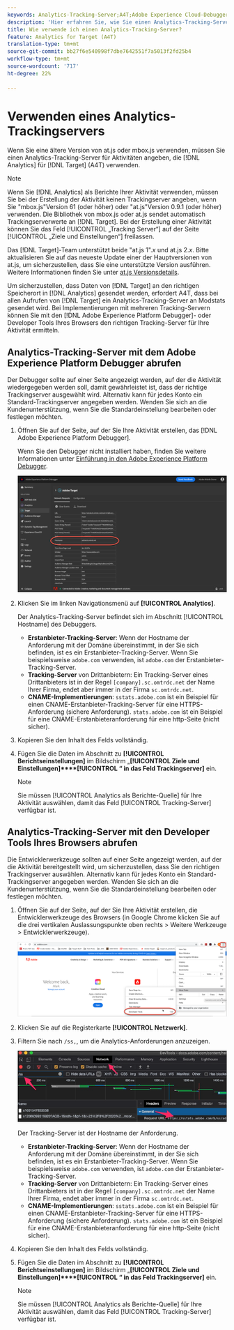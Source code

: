 ```yaml
---
keywords: Analytics-Tracking-Server;A4T;Adobe Experience Cloud-Debugger;Adobe Experience Platform-Debugger;Berichte-Quelle;Entwicklerwerkzeuge
description: 'Hier erfahren Sie, wie Sie einen Analytics-Tracking-Server für Aktivitäten angeben, die Analytics für die Zielgruppe (A4T) verwenden, wenn Sie eine ältere Version von at.js oder mbox.js verwenden. '
title: Wie verwende ich einen Analytics-Tracking-Server?
feature: Analytics for Target (A4T)
translation-type: tm+mt
source-git-commit: bb27f6e540998f7dbe7642551f7a5013f2fd25b4
workflow-type: tm+mt
source-wordcount: '717'
ht-degree: 22%

---
```



# Verwenden eines Analytics-Trackingservers

Wenn Sie eine ältere Version von at.js oder mbox.js verwenden, müssen Sie einen Analytics-Tracking-Server für Aktivitäten angeben, die [!DNL Analytics] für [!DNL Target] (A4T) verwenden.

>[!NOTE]
>
>Wenn Sie [!DNL Analytics] als Berichte Ihrer Aktivität verwenden, müssen Sie bei der Erstellung der Aktivität keinen Trackingserver angeben, wenn Sie &quot;mbox.js&quot;Version 61 (oder höher) oder &quot;at.js&quot;Version 0.9.1 (oder höher) verwenden. Die Bibliothek von mbox.js oder at.js sendet automatisch Trackingserverwerte an [!DNL Target]. Bei der Erstellung einer Aktivität können Sie das Feld [!UICONTROL „Tracking Server“] auf der Seite [!UICONTROL „Ziele und Einstellungen“] freilassen.
>
>Das [!DNL Target]-Team unterstützt beide &quot;at.js 1&quot;.*x* und at.js 2.*x*. Bitte aktualisieren Sie auf das neueste Update einer der Hauptversionen von at.js, um sicherzustellen, dass Sie eine unterstützte Version ausführen. Weitere Informationen finden Sie unter [at.js Versionsdetails](/help/c-implementing-target/c-implementing-target-for-client-side-web/target-atjs-versions.md).

Um sicherzustellen, dass Daten von [!DNL Target] an den richtigen Speicherort in [!DNL Analytics] gesendet werden, erfordert A4T, dass bei allen Aufrufen von [!DNL Target] ein Analytics-Tracking-Server an Modstats gesendet wird. Bei Implementierungen mit mehreren Tracking-Servern können Sie mit den [!DNL Adobe Experience Platform Debugger]- oder Developer Tools Ihres Browsers den richtigen Tracking-Server für Ihre Aktivität ermitteln.

## Analytics-Tracking-Server mit dem Adobe Experience Platform Debugger abrufen

Der Debugger sollte auf einer Seite angezeigt werden, auf der die Aktivität wiedergegeben werden soll, damit gewährleistet ist, dass der richtige Trackingserver ausgewählt wird. Alternativ kann für jedes Konto ein Standard-Trackingserver angegeben werden. Wenden Sie sich an die Kundenunterstützung, wenn Sie die Standardeinstellung bearbeiten oder festlegen möchten.

1. Öffnen Sie auf der Seite, auf der Sie Ihre Aktivität erstellen, das [!DNL Adobe Experience Platform Debugger].

   Wenn Sie den Debugger nicht installiert haben, finden Sie weitere Informationen unter [Einführung in den Adobe Experience Platform Debugger](https://experienceleague.adobe.com/docs/platform-learn/tutorials/data-ingestion/web-sdk/introduction-to-the-experience-platform-debugger.html).

   ![](assets/Screen_DebuggerTrackServ.png)

1. Klicken Sie im linken Navigationsmenü auf **[!UICONTROL Analytics]**.

   Der Analytics-Tracking-Server befindet sich im Abschnitt [!UICONTROL Hostname] des Debuggers.

   * **Erstanbieter-Tracking-Server**: Wenn der Hostname der Anforderung mit der Domäne übereinstimmt, in der Sie sich befinden, ist es ein Erstanbieter-Tracking-Server. Wenn Sie beispielsweise `adobe.com` verwenden, ist `adobe.com` der Erstanbieter-Tracking-Server.
   * **Tracking-Server** von Drittanbietern: Ein Tracking-Server eines Drittanbieters ist in der Regel  `[company].sc.omtrdc.net` der Name Ihrer Firma, endet aber immer in der Firma  `sc.omtrdc.net`.
   * **CNAME-Implementierungen**:  `sstats.adobe.com` ist ein Beispiel für einen CNAME-Erstanbieter-Tracking-Server für eine HTTPS-Anforderung (sichere Anforderung). `stats.adobe.com` ist ein Beispiel für eine CNAME-Erstanbieteranforderung für eine http-Seite (nicht sicher).

1. Kopieren Sie den Inhalt des Felds vollständig.

1. Fügen Sie die Daten im Abschnitt zu **[!UICONTROL Berichtseinstellungen]** im Bildschirm „**[!UICONTROL Ziele und Einstellungen]****[!UICONTROL “ in das Feld Trackingserver]** ein.

   >[!NOTE]
   >
   >Sie müssen [!UICONTROL Analytics als Berichte-Quelle] für Ihre Aktivität auswählen, damit das Feld [!UICONTROL Tracking-Server] verfügbar ist.

## Analytics-Tracking-Server mit den Developer Tools Ihres Browsers abrufen

Die Entwicklerwerkzeuge sollten auf einer Seite angezeigt werden, auf der die Aktivität bereitgestellt wird, um sicherzustellen, dass Sie den richtigen Trackingserver auswählen. Alternativ kann für jedes Konto ein Standard-Trackingserver angegeben werden. Wenden Sie sich an die Kundenunterstützung, wenn Sie die Standardeinstellung bearbeiten oder festlegen möchten.

1. Öffnen Sie auf der Seite, auf der Sie Ihre Aktivität erstellen, die Entwicklerwerkzeuge des Browsers (in Google Chrome klicken Sie auf die drei vertikalen Auslassungspunkte oben rechts > Weitere Werkzeuge > Entwicklerwerkzeuge).

   ![Chrome-Entwicklerwerkzeuge](/help/c-integrating-target-with-mac/a4t/assets/chrome-dev-tools.png)

1. Klicken Sie auf die Registerkarte **[!UICONTROL Netzwerk]**.

1. Filtern Sie nach `/ss,`, um die Analytics-Anforderungen anzuzeigen.

   ![Chrome-Entwicklerwerkzeuge mit /ss-Suche](/help/c-integrating-target-with-mac/a4t/assets/chrome-search.png)

   Der Tracking-Server ist der Hostname der Anforderung.

   * **Erstanbieter-Tracking-Server**: Wenn der Hostname der Anforderung mit der Domäne übereinstimmt, in der Sie sich befinden, ist es ein Erstanbieter-Tracking-Server. Wenn Sie beispielsweise `adobe.com` verwenden, ist `adobe.com` der Erstanbieter-Tracking-Server.
   * **Tracking-Server** von Drittanbietern: Ein Tracking-Server eines Drittanbieters ist in der Regel  `[company].sc.omtrdc.net` der Name Ihrer Firma, endet aber immer in der Firma  `sc.omtrdc.net`.
   * **CNAME-Implementierungen**:  `sstats.adobe.com` ist ein Beispiel für einen CNAME-Erstanbieter-Tracking-Server für eine HTTPS-Anforderung (sichere Anforderung). `stats.adobe.com` ist ein Beispiel für eine CNAME-Erstanbieteranforderung für eine http-Seite (nicht sicher).

1. Kopieren Sie den Inhalt des Felds vollständig.

1. Fügen Sie die Daten im Abschnitt zu **[!UICONTROL Berichtseinstellungen]** im Bildschirm „**[!UICONTROL Ziele und Einstellungen]****[!UICONTROL “ in das Feld Trackingserver]** ein.

   >[!NOTE]
   >
   >Sie müssen [!UICONTROL Analytics als Berichte-Quelle] für Ihre Aktivität auswählen, damit das Feld [!UICONTROL Tracking-Server] verfügbar ist.

